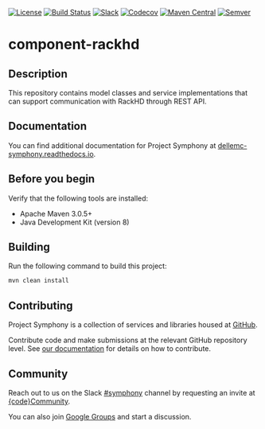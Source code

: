 [![License](https://img.shields.io/badge/License-EPL%201.0-red.svg)](https://opensource.org/licenses/EPL-1.0)
[![Build Status](https://travis-ci.org/dellemc-symphony/component-rackhd.svg?branch=master)](https://travis-ci.org/dellemc-symphony/component-rackhd)
[![Slack](http://community.codedellemc.com/badge.svg)](https://codecommunity.slack.com/messages/symphony)
[![Codecov](https://img.shields.io/codecov/c/github/dellemc-symphony/component-rackhd.svg)](https://codecov.io/gh/dellemc-symphony/component-rackhd)
[![Maven Central](https://maven-badges.herokuapp.com/maven-central/com.dell.cpsd/component-rackhd/badge.svg)](https://maven-badges.herokuapp.com/maven-central/com.dell.cpsd/component-rackhd)
[![Semver](http://img.shields.io/SemVer/2.0.0.png)](http://semver.org/spec/v2.0.0.html)


# component-rackhd
## Description
This repository contains model classes and service implementations that can support communication with RackHD through REST API.

## Documentation
You can find additional documentation for Project Symphony at [dellemc-symphony.readthedocs.io][documentation].

## Before you begin
Verify that the following tools are installed:

* Apache Maven 3.0.5+
* Java Development Kit (version 8)

## Building
Run the following command to build this project:
```bash
mvn clean install
```
## Contributing
Project Symphony is a collection of services and libraries housed at [GitHub][github].

Contribute code and make submissions at the relevant GitHub repository level. See [our documentation][contributing] for details on how to contribute.

## Community
Reach out to us on the Slack [#symphony][slack] channel by requesting an invite at [{code}Community][codecommunity].

You can also join [Google Groups][googlegroups] and start a discussion.

[slack]: https://codecommunity.slack.com/messages/symphony
[googlegroups]: https://groups.google.com/forum/#!forum/dellemc-symphony
[codecommunity]: http://community.codedellemc.com/
[contributing]: http://dellemc-symphony.readthedocs.io/en/latest/contributingtosymphony.html
[github]: https://github.com/dellemc-symphony
[documentation]: https://dellemc-symphony.readthedocs.io/en/latest/
